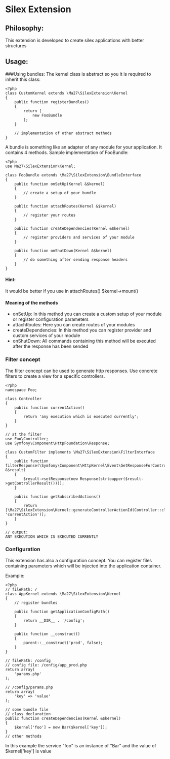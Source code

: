 Silex Extension
===============


Philosophy:
-----------
This extension is developed to create silex applications with 
better structures

Usage:
------

###Using bundles:
The kernel class is abstract so you it is required to inherit this class:

    <?php
    class CustomKernel extends \Ma27\SilexExtension\Kernel
    {
        public function registerBundles()
        {
            return [
                new FooBundle
            ];
        }

        // implementation of other abstract methods
    }

A bundle is something like an adapter of any module for your application.
It contains 4 methods.
Sample implementation of FooBundle:

    <?php
    use Ma27\SilexExtension\Kernel;

    class FooBundle extends \Ma27\SilexExtension\BundleInterface
    {
        public function onSetUp(Kernel &$kernel)
        {
            // create a setup of your bundle
        }

        public function attachRoutes(Kernel &$kernel)
        {
            // register your routes
        }

        public function createDependencies(Kernel &$kernel)
        {
            // register providers and services of your module
        }

        public function onShutDown(Kernel &$kernel)
        {
            // do something after sending response headers
        }
    }

#### Hint:
It would be better if you use in attachRoutes() $kernel->mount()

#### Meaning of the methods
 * onSetUp: In this method you can create a custom setup of your module or register configuration parameters
 * attachRoutes: Here you can create routes of your modules
 * createDependencies: In this method you can register provider and custom services of your module
 * onShutDown: All commands containing this method will be executed after the response has been sended


### Filter concept

The filter concept can be used to generate http responses. Use concrete filters to create a 
view for a specific controllers.

    <?php
    namespace Foo;

    class Controller
    {
        public function currentAction()
        {
            return 'any execution which is executed currently';
        }
    }

    // at the filter
    use Foo\Controller;
    use Symfony\Component\HttpFoundation\Response;

    class CustomFilter implements \Ma27\SilexExtension\FilterInterface
    {
        public function filterResponse(\Symfony\Component\HttpKernel\Event\GetResponseForControllerResultEvent &$result)
        {
            $result->setResponse(new Response(strtoupper($result->getControllerResult())));
        }

        public function getSubscribedActions()
        {
            return [\Ma27\SilexExtension\Kernel::generateControllerActionId(Controller::class, 'currentAction')];
        }
    }

    // output:
    ANY EXECUTION WHICH IS EXECUTED CURRENTLY


### Configuration

This extension has also a configuration concept. You can register files containing parameters which will be 
injected into the application container.

Example:

    <?php
    // filePath: /
    class AppKernel extends \Ma27\SilexExtension\Kernel
    {
        // register bundles
        
        public function getApplicationConfigPath()
        {
            return __DIR__ . '/config';
        }

        public function __construct()
        {
            parent::__construct('prod', false);
        }
    }

    // filePath: /config
    // config file: /config/app_prod.php
    return array(
        'params.php'
    );

    // /config/params.php
    return array(
        'key' => 'value'
    );

    // some bundle file
    // class declaration
    public function createDependencies(Kernel &$kernel)
    {
        $kernel['foo'] = new Bar($kernel['key']);
    }
    // other methods

In this example the service "foo" is an instance of "Bar" and the value of $kernel['key'] 
is value